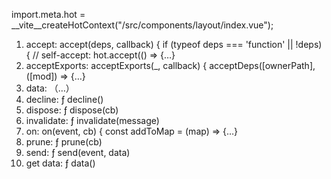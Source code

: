 import.meta.hot = __vite__createHotContext("/src/components/layout/index.vue");
1. accept: accept(deps, callback) { if (typeof deps === 'function' || !deps) { // self-accept: hot.accept(() => {…}
2. acceptExports: acceptExports(_, callback) { acceptDeps([ownerPath], ([mod]) => {…}
3. data: （…）
4. decline: ƒ decline()
5. dispose: ƒ dispose(cb)
6. invalidate: ƒ invalidate(message)
7. on: on(event, cb) { const addToMap = (map) => {…}
8. prune: ƒ prune(cb)
9. send: ƒ send(event, data)
10. get data: ƒ data()